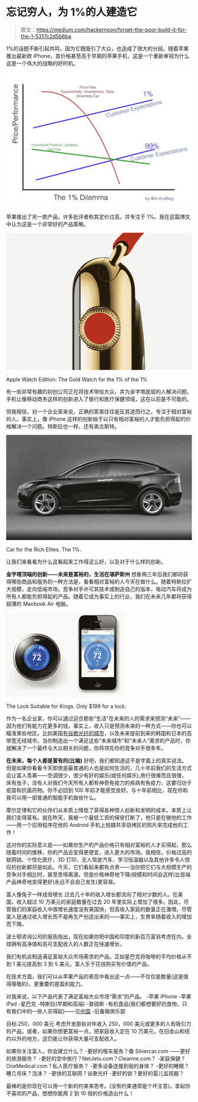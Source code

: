 # 忘记穷人，为 1%的人建造它

> 原文：<https://medium.com/hackernoon/forget-the-poor-build-it-for-the-1-5317c2d5b6ba>

1%的话题不断引起共鸣，因为它既吸引了大众，也造成了很大的分歧。随着苹果推出最新款 iPhone，其价格甚至高于早期的苹果手机，这是一个重新审视为什么这是一个伟大的战略的好时机。

![](img/10d630243c540e385fb13066a9d89111.png)

苹果推出了另一款产品，许多批评者称其定价过高，并专注于 1%。我在这篇博文中认为这是一个非常好的产品策略。

![](img/772a927c50105851df011ff87c316bc3.png)

Apple Watch Edition: The Gold Watch for the 1% of the 1%

有一些非常有趣的初创公司正在将技术带给大众，并为金字塔底层的人解决问题。手机让像移动商务这样的创新进入了银行和医疗保健领域，这在以前是不可能的。

但我相信，对一个企业家来说，正确的答案往往是反其道而行之，专注于相对富裕的人。事实上，像 iPhone 这样的创新始于以只有相对富裕的人才能负担得起的价格解决一个问题。特斯拉也一样。还有奥古斯特。

![](img/8eca4c124815ed4bf891f659164f4747.png)

Car for the Rich Elites. The 1%.

让我们来看看为什么这看起来工作得这么好，以及对于什么样的创新。

**金字塔顶端的创新——未来是富裕的，生活在堪萨斯州**
想象两三年后我们都将获得哪些商品和服务的一种方法是，看看相对富裕的人今天在做什么。随着特斯拉扩大规模，走向低端市场，竞争对手许可其技术或制造自己的版本，电动汽车将成为所有人都能负担得起的产品。随着它成为事实上的行业，我们在未来几年都将获得超薄的 Macbook Air 电脑。

![](img/44427347f08caf788edf68e324978386.png)

The Lock Suitable for Kings. Only $199 for a lock.

作为一名企业家，你可以通过迎合那些“生活”在未来的人的需求来预测“未来”——因为他们有能力花更多的钱。事实上，收入只是预测未来的一种方式——你也可以瞄准某些地区。比如美国[有谷歌光纤的城市](https://fiber.google.com/about/)，以及未来提前到来的韩国和日本的高带宽无线城市。当你制造出一个满足这些“未来城市”和“未来人”需求的产品时，你就解决了一个最终与大众相关的问题，你将领先你的竞争对手很多年。

**在未来，每个人都是富有的(比喻)**
好吧，我们都知道这不是字面上的真实说法。但是如果你看看今天即使是最普通的人也是如何生活的，几十年前我们的生活方式会让富人羡慕——空调很少，很少有好的娱乐(或任何娱乐),旅行很难而且很慢，床有虫子，没有人对我们今天所有人都有神奇免疫力的疾病有免疫力，这要归功于疫苗和抗菌药物。你不必回到 100 年前才能感觉良好。与十年前相比，现在你和我可以用一部普通的智能手机做些什么。

摩尔定律和它的伙伴们从本质上降低了获得各种惊人创新和发明的成本。本质上让我们变得富有。就在昨天，我被一个最低工资的保安打断了，他只是在做他的工作——用一个应用程序在他的 Android 手机上拍摄共享烧烤区的照片来完成他的工作！

这对你的实际意义是——如果你生产的产品价格只有相对富裕的人才买得起，那么随着时间的推移，你的产品会变得更便宜，进入更大的市场。我相信，价格过高的联网锁、个性化医疗、3D 打印、无人驾驶汽车、学习恒温器以及其他许多令人惊叹的创新都将是如此。今天，它们看起来都有点贵——当你把它们与大规模生产的竞争对手相比时，甚至贵得离谱。但是价格神奇地下降(规模和时间会这样)比低端产品神奇地变得更好(永远不会自己发生)更容易。

富人像兔子一样成倍增长
过去几十年的收入增长都流向了相对少数的人。在美国，收入超过 10 万美元的家庭数量在过去 20 年里实际上增加了很多。因此，尽管我们的家庭收入中值增长速度没有美国快，但高收入家庭的数量正在激增。尽管富人是通过收入增长而不是再生产创造出来的——事实上，生育率随着收入的增加而下降。

波士顿咨询公司的报告指出，现在如果你把中国和印度的新百万富翁考虑在内，全球拥有高净值和高可支配收入的人数正在快速增长。

我们有机会制造满足富裕大众市场需求的产品。正如星巴克将咖啡的平均价格从不到 1 美元提高到 3 到 5 美元，富人乐于花钱购买有价值的产品。

在技术方面，我们可以从苹果产品的表现中看出这一点——不仅仅是数量(这是值得尊敬的)，更重要的是盈利能力。

对我来说，以下产品代表了满足富裕大众市场“需求”的产品。
-苹果 iPhone
-苹果 iPad
-星巴克
-特斯拉(早期和高端)
-普锐斯
-有机食品(我们都想要好的食物，只有我们中的一些人买得起)——见[中国](http://www.businessweek.com/articles/2013-07-10/after-safety-scares-chinese-look-to-mothers-milk-and-other-alternatives)
-后备箱俱乐部

目标:250，000 美元
考虑开发那些对年收入 250，000 美元或更多的人有吸引力的产品。或者，如果你想更富裕一点，把家庭收入定在 10 万美元，在旧金山和纽约以外的地方，这仍能让你获得大量可支配收入。

如果你关注富人，你会建立什么？
-更好的租车服务？像 Silvercar.com
——更好的旅游服务？
-更好的空中旅行？NetJets.com？Clearme.com？
-家庭保健？OneMedical.com？私人医疗服务？
-更多设备连接到我的身体？
-更好的睡眠？睡几号床？泡沫？
-更快的互联网？谷歌光纤
-更好的锁？更好的婴儿监视器？

最棒的是你现在可以用一个新的约束来思考。(没有约束通常是个坏主意)。拿起你不喜欢的产品，想想你能用 2 到 10 倍的价格造出什么！
